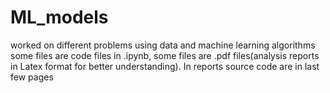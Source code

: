 # ML_models
worked on different problems using data and machine learning algorithms
some files are code files in .ipynb,
some files are .pdf files(analysis reports in Latex format for better understanding).
In reports source code are in last few pages
